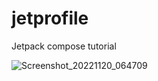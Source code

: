 # jetprofile
Jetpack compose tutorial

![Screenshot_20221120_064709](https://user-images.githubusercontent.com/5846718/202872955-fc9fcd41-e8cf-4b4e-adc3-64474104570b.png)
